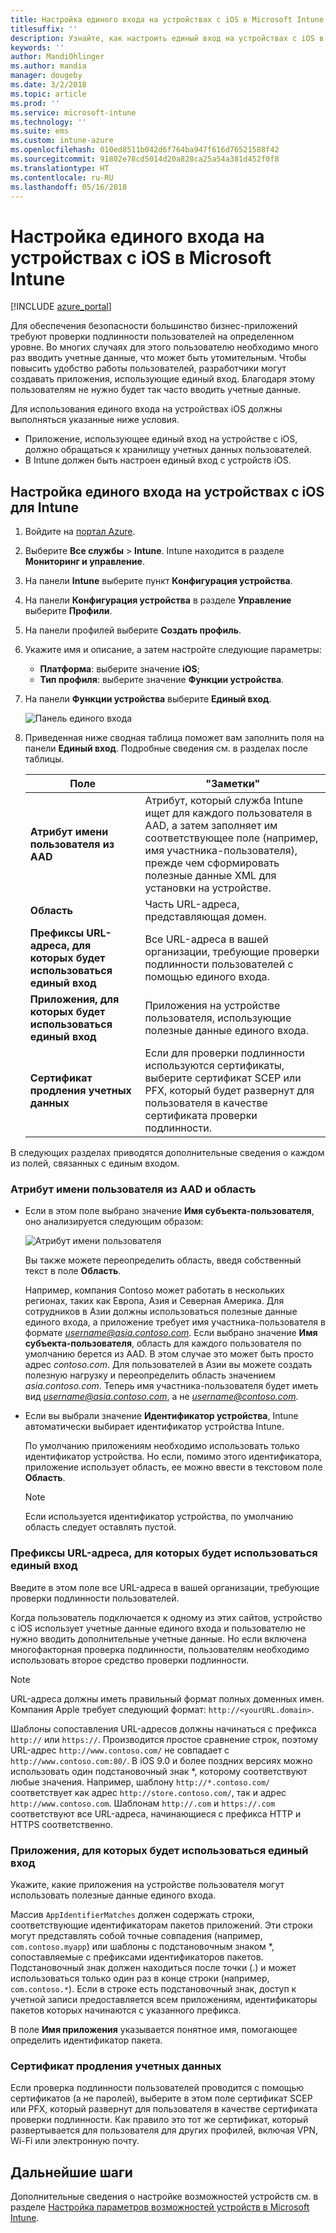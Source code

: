 ```yaml
---
title: Настройка единого входа на устройствах с iOS в Microsoft Intune
titlesuffix: ''
description: Узнайте, как настроить единый вход на устройствах с iOS в Microsoft Intune.
keywords: ''
author: MandiOhlinger
ms.author: mandia
manager: dougeby
ms.date: 3/2/2018
ms.topic: article
ms.prod: ''
ms.service: microsoft-intune
ms.technology: ''
ms.suite: ems
ms.custom: intune-azure
ms.openlocfilehash: 010ed8511b042d6f764ba947f616d76521588f42
ms.sourcegitcommit: 91802e78cd5014d20a828ca25a54a381d452f0f8
ms.translationtype: HT
ms.contentlocale: ru-RU
ms.lasthandoff: 05/16/2018
---
```

# <a name="configure-microsoft-intune-for-ios-device-single-sign-on"></a>Настройка единого входа на устройствах с iOS в Microsoft Intune

[!INCLUDE [azure_portal](./includes/azure_portal.md)]

Для обеспечения безопасности большинство бизнес-приложений требуют проверки подлинности пользователей на определенном уровне. Во многих случаях для этого пользователю необходимо много раз вводить учетные данные, что может быть утомительным. Чтобы повысить удобство работы пользователей, разработчики могут создавать приложения, использующие единый вход. Благодаря этому пользователям не нужно будет так часто вводить учетные данные.

Для использования единого входа на устройствах iOS должны выполняться указанные ниже условия.

- Приложение, использующее единый вход на устройстве с iOS, должно обращаться к хранилищу учетных данных пользователей.
- В Intune должен быть настроен единый вход с устройств iOS.

## <a name="to-configure-intune-for-ios-device-single-sign-on"></a>Настройка единого входа на устройствах с iOS для Intune


1. Войдите на [портал Azure](https://portal.azure.com).
2. Выберите **Все службы** > **Intune**. Intune находится в разделе **Мониторинг и управление**.
3. На панели **Intune** выберите пункт **Конфигурация устройства**.
4. На панели **Конфигурация устройства** в разделе **Управление** выберите **Профили**.
5. На панели профилей выберите **Создать профиль**.
6. Укажите имя и описание, а затем настройте следующие параметры:
   - **Платформа**: выберите значение **iOS**;
   - **Тип профиля**: выберите значение **Функции устройства**.
7. На панели **Функции устройства** выберите **Единый вход**.

   ![Панель единого входа](./media/sso-blade.png)

8. Приведенная ниже сводная таблица поможет вам заполнить поля на панели **Единый вход**. Подробные сведения см. в разделах после таблицы.

   |Поле  |"Заметки"|
   |---------|---------|
   |**Атрибут имени пользователя из AAD**|Атрибут, который служба Intune ищет для каждого пользователя в AAD, а затем заполняет им соответствующее поле (например, имя участника-пользователя), прежде чем сформировать полезные данные XML для установки на устройстве.|
   |**Область**|Часть URL-адреса, представляющая домен.|
   |**Префиксы URL-адреса, для которых будет использоваться единый вход**|Все URL-адреса в вашей организации, требующие проверки подлинности пользователей с помощью единого входа.|
   |**Приложения, для которых будет использоваться единый вход**|Приложения на устройстве пользователя, использующие полезные данные единого входа.|
   |**Сертификат продления учетных данных**|Если для проверки подлинности используются сертификаты, выберите сертификат SCEP или PFX, который будет развернут для пользователя в качестве сертификата проверки подлинности.|

В следующих разделах приводятся дополнительные сведения о каждом из полей, связанных с единым входом.

### <a name="username-attribute-from-aad-and-realm"></a>Атрибут имени пользователя из AAD и область

- Если в этом поле выбрано значение **Имя субъекта-пользователя**, оно анализируется следующим образом:

   ![Атрибут имени пользователя](media/User-name-attribute.png)

   Вы также можете переопределить область, введя собственный текст в поле **Область**.

   Например, компания Contoso может работать в нескольких регионах, таких как Европа, Азия и Северная Америка. Для сотрудников в Азии должны использоваться полезные данные единого входа, а приложение требует имя участника-пользователя в формате *username@asia.contoso.com*. Если выбрано значение **Имя субъекта-пользователя**, область для каждого пользователя по умолчанию берется из AAD. В этом случае это может быть просто адрес *contoso.com*. Для пользователей в Азии вы можете создать полезную нагрузку и переопределить область значением *asia.contoso.com*. Теперь имя участника-пользователя будет иметь вид *username@asia.contoso.com*, а не *username@contoso.com*.

- Если вы выбрали значение **Идентификатор устройства**, Intune автоматически выбирает идентификатор устройства Intune.

   По умолчанию приложениям необходимо использовать только идентификатор устройства. Но если, помимо этого идентификатора, приложение использует область, ее можно ввести в текстовом поле **Область**.

   > [!NOTE]
   > Если используется идентификатор устройства, по умолчанию область следует оставлять пустой.

### <a name="url-prefixes-that-will-use-single-sign-on"></a>Префиксы URL-адреса, для которых будет использоваться единый вход

Введите в этом поле все URL-адреса в вашей организации, требующие проверки подлинности пользователей.

Когда пользователь подключается к одному из этих сайтов, устройство с iOS использует учетные данные единого входа и пользователю не нужно вводить дополнительные учетные данные. Но если включена многофакторная проверка подлинности, пользователям необходимо использовать второе средство проверки подлинности.

> [!NOTE]
> URL-адреса должны иметь правильный формат полных доменных имен. Компания Apple требует следующий формат: `http://<yourURL.domain>`.

Шаблоны сопоставления URL-адресов должны начинаться с префикса `http://` или `https://`. Производится простое сравнение строк, поэтому URL-адрес `http://www.contoso.com/` не совпадает с `http://www.contoso.com:80/`. В iOS 9.0 и более поздних версиях можно использовать один подстановочный знак \*, которому соответствуют любые значения. Например, шаблону `http://*.contoso.com/` соответствует как адрес `http://store.contoso.com/`, так и адрес `http://www.contoso.com`.
Шаблонам `http://.com` и `https://.com` соответствуют все URL-адреса, начинающиеся с префикса HTTP и HTTPS соответственно.

### <a name="apps-that-will-use-single-sign-on"></a>Приложения, для которых будет использоваться единый вход

Укажите, какие приложения на устройстве пользователя могут использовать полезные данные единого входа.

Массив `AppIdentifierMatches` должен содержать строки, соответствующие идентификаторам пакетов приложений. Эти строки могут представлять собой точные совпадения (например, `com.contoso.myapp`) или шаблоны с подстановочным знаком \*, сопоставляемые с префиксами идентификаторов пакетов. Подстановочный знак должен находиться после точки (.) и может использоваться только один раз в конце строки (например, `com.contoso.*`). Если в строке есть подстановочный знак, доступ к учетной записи предоставляется всем приложениям, идентификаторы пакетов которых начинаются с указанного префикса.

В поле **Имя приложения** указывается понятное имя, помогающее определить идентификатор пакета.

### <a name="credential-renewal-certificate"></a>Сертификат продления учетных данных

Если проверка подлинности пользователей проводится с помощью сертификатов (а не паролей), выберите в этом поле сертификат SCEP или PFX, который развернут для пользователя в качестве сертификата проверки подлинности. Как правило это тот же сертификат, который развертывается для пользователя для других профилей, включая VPN, Wi-Fi или электронную почту.

## <a name="next-steps"></a>Дальнейшие шаги

Дополнительные сведения о настройке возможностей устройств см. в разделе [Настройка параметров возможностей устройств в Microsoft Intune](device-features-configure.md).
